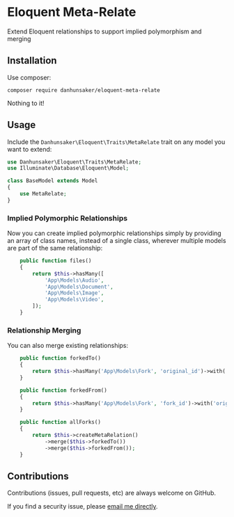 Eloquent Meta-Relate
====================
Extend Eloquent relationships to support implied polymorphism and merging

Installation
------------
Use composer:

```
composer require danhunsaker/eloquent-meta-relate
```

Nothing to it!

Usage
-----
Include the `Danhunsaker\Eloquent\Traits\MetaRelate` trait on any model you want
to extend:

```php
use Danhunsaker\Eloquent\Traits\MetaRelate;
use Illuminate\Database\Eloquent\Model;

class BaseModel extends Model
{
    use MetaRelate;
}
```

### Implied Polymorphic Relationships ###

Now you can create implied polymorphic relationships simply by providing an
array of class names, instead of a single class, wherever multiple models are
part of the same relationship:

```php
    public function files()
    {
        return $this->hasMany([
            'App\Models\Audio',
            'App\Models\Document',
            'App\Models\Image',
            'App\Models\Video',
        ]);
    }
```

### Relationship Merging ###

You can also merge existing relationships:

```php
    public function forkedTo()
    {
        return $this->hasMany('App\Models\Fork', 'original_id')->with('fork');
    }

    public function forkedFrom()
    {
        return $this->hasMany('App\Models\Fork', 'fork_id')->with('original');
    }

    public function allForks()
    {
        return $this->createMetaRelation()
            ->merge($this->forkedTo())
            ->merge($this->forkedFrom());
    }
```

Contributions
-------------
Contributions (issues, pull requests, etc) are always welcome on GitHub.

If you find a security issue, please [email me
directly](mailto:dan.hunsaker+metarel@gmail.com).
